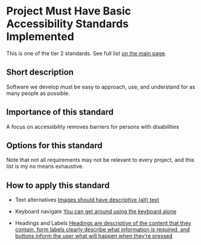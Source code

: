 # Project Must Have Basic Accessibility Standards Implemented

This is one of the tier 2 standards. See full list [on the main page](../README.md).

## Short description

Software we develop must be easy to approach, use, and understand for as many people as possible. 

## Importance of this standard

A focus on accessibility removes barriers for persons with disabilities

## Options for this standard

Note that not all requirements may not be relevant to every project, and this list is my no means exhaustive.

## How to apply this standard

- Text alternatives
[Images should have descriptive (alt) text](https://www.w3.org/WAI/WCAG21/Understanding/non-text-content.html)
                
- Keyboard navigate
[You can get around using the keyboard alone](https://www.w3.org/WAI/WCAG21/Understanding/keyboard.html)

- Headings and Labels
[Headings are descriptive of the content that they contain, form labels clearly describe what information is required, and buttons inform the user what will happen when they’re pressed](https://www.w3.org/WAI/WCAG21/Understanding/headings-and-labels.html)

